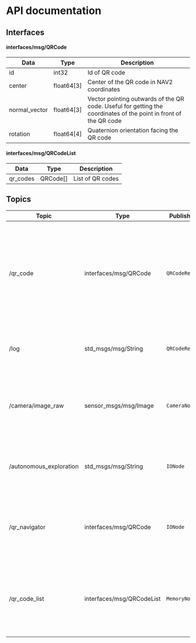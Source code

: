 # API documentation
## Interfaces

#### interfaces/msg/QRCode
| Data          | Type       | Description                                                                                                      |
| ------------- | ---------- | ---------------------------------------------------------------------------------------------------------------- |
| id            | int32      | Id of QR code                                                                                                    |
| center        | float64[3] | Center of the QR code in NAV2 coordinates                                                                        |
| normal_vector | float64[3] | Vector pointing outwards of the QR code. Useful for getting the coordinates of the point in front of the QR code |
| rotation      | float64[4] | Quaternion orientation facing the QR code                                                                        |

#### interfaces/msg/QRCodeList
| Data     | Type     | Description      |
| -------- | -------- | ---------------- |
| qr_codes | QRCode[] | List of QR codes |

## Topics
| Topic                   | Type                      | Publishers     | Subscribers             | Description                                                                                                                     |
| ----------------------- | ------------------------- | -------------- | ----------------------- | ------------------------------------------------------------------------------------------------------------------------------- |
| /qr_code                | interfaces/msg/QRCode     | `QRCodeReader` | `MemoryNode`            | Every time a new QR code is found or an existing QR code has moved over 20cm or rotated over 20°, the QR code is published here |
| /log                    | std_msgs/msg/String       | `QRCodeReader` | `IONode`                | Everything published here will be logged by the I/O node                                                                        |
| /camera/image_raw       | sensor_msgs/msg/Image     | `CameraNode`   | `QRCodeReader`          | The camera node publishes images from the camera here with resolution 480x640                                                   |
| /autonomous_exploration | std_msgs/msg/String       | `IONode`       | `ExploreNode`           | The I/O node uses this topic to command the exploration node                                                                    |
| /qr_navigator           | interfaces/msg/QRCode     | `IONode`       | `ExploreNode`           | The I/O node uses this topic to command the explore node to navigate to the given QR code                                       |
| /qr_code_list           | interfaces/msg/QRCodeList | `MemoryNode`   | `IONode` `QRCodeReader` | Called with the current list of QR codes five times per second and every time the database is updated                           |
